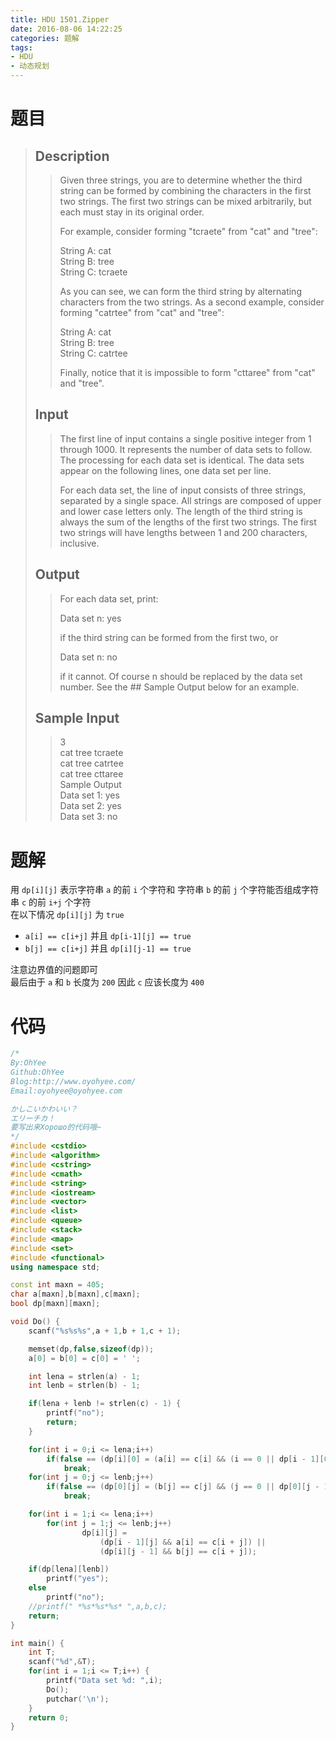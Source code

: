 ```yaml
---
title: HDU 1501.Zipper
date: 2016-08-06 14:22:25
categories: 题解
tags:
- HDU
- 动态规划
---
```

# 题目
> 
> ## Description  
>> Given three strings, you are to determine whether the third string can be formed by combining the characters in the first two strings. The first two strings can be mixed arbitrarily, but each must stay in its original order.   
>>   
>> For example, consider forming "tcraete" from "cat" and "tree":   
>>   
>> String A: cat   
>> String B: tree   
>> String C: tcraete   
>>   
>>   
>> As you can see, we can form the third string by alternating characters from the two strings. As a second example, consider forming "catrtee" from "cat" and "tree":   
>>   
>> String A: cat   
>> String B: tree   
>> String C: catrtee   
>>   
>>   
>> Finally, notice that it is impossible to form "cttaree" from "cat" and "tree".   
>> <!--more-->  
> 
> ## Input  
>> The first line of input contains a single positive integer from 1 through 1000. It represents the number of data sets to follow. The processing for each data set is identical. The data sets appear on the following lines, one data set per line.   
>>   
>> For each data set, the line of input consists of three strings, separated by a single space. All strings are composed of upper and lower case letters only. The length of the third string is always the sum of the lengths of the first two strings. The first two strings will have lengths between 1 and 200 characters, inclusive.   
>>   
> 
> ## Output  
>> For each data set, print:   
>>   
>> Data set n: yes   
>>   
>> if the third string can be formed from the first two, or   
>>   
>> Data set n: no   
>>   
>> if it cannot. Of course n should be replaced by the data set number. See the ## Sample Output below for an example.   
> 
> ## Sample Input  
>> 3  
>> cat tree tcraete  
>> cat tree catrtee  
>> cat tree cttaree  
>> Sample Output  
>> Data set 1: yes  
>> Data set 2: yes  
>> Data set 3: no  

# 题解
用 `dp[i][j]` 表示字符串 `a` 的前 `i` 个字符和 字符串 `b` 的前 `j` 个字符能否组成字符串 `c` 的前 `i+j` 个字符  
在以下情况 `dp[i][j]` 为 `true`  
 - `a[i] == c[i+j]` 并且 `dp[i-1][j] == true`  
 - `b[j] == c[i+j]` 并且 `dp[i][j-1] == true`  

 注意边界值的问题即可  
 最后由于 `a` 和 `b` 长度为 `200` 因此 `c` 应该长度为 `400`  

# 代码
```cpp Zipper https://github.com/OhYee/sourcecode/tree/master/ACM 代码备份
/*
By:OhYee
Github:OhYee
Blog:http://www.oyohyee.com/
Email:oyohyee@oyohyee.com

かしこいかわいい？
エリーチカ！
要写出来Хорошо的代码哦~
*/
#include <cstdio>
#include <algorithm>
#include <cstring>
#include <cmath>
#include <string>
#include <iostream>
#include <vector>
#include <list>
#include <queue>
#include <stack>
#include <map>
#include <set>
#include <functional>
using namespace std;

const int maxn = 405;
char a[maxn],b[maxn],c[maxn];
bool dp[maxn][maxn];

void Do() {
    scanf("%s%s%s",a + 1,b + 1,c + 1);

    memset(dp,false,sizeof(dp));
    a[0] = b[0] = c[0] = ' ';

    int lena = strlen(a) - 1;
    int lenb = strlen(b) - 1;

    if(lena + lenb != strlen(c) - 1) {
        printf("no");
        return;
    }

    for(int i = 0;i <= lena;i++)
        if(false == (dp[i][0] = (a[i] == c[i] && (i == 0 || dp[i - 1][0]))))
            break;
    for(int j = 0;j <= lenb;j++)
        if(false == (dp[0][j] = (b[j] == c[j] && (j == 0 || dp[0][j - 1]))))
            break;

    for(int i = 1;i <= lena;i++)
        for(int j = 1;j <= lenb;j++)
                dp[i][j] =
                    (dp[i - 1][j] && a[i] == c[i + j]) ||
                    (dp[i][j - 1] && b[j] == c[i + j]);

    if(dp[lena][lenb])
        printf("yes");
    else
        printf("no");
    //printf(" *%s*%s*%s* ",a,b,c);
    return;
}

int main() {
    int T;
    scanf("%d",&T);
    for(int i = 1;i <= T;i++) {
        printf("Data set %d: ",i);
        Do();
        putchar('\n');
    }
    return 0;
}
```